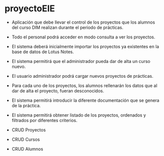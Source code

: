 # proyectoEIE

-	Aplicación que debe llevar el control de los proyectos que los alumnos del curso DIM realizan durante el periodo de prácticas.
-	Todo el personal podrá acceder en modo consulta a ver los proyectos.
-	El sistema deberá inicialmente importar los proyectos ya existentes en la base de datos de Lotus Notes.
-	El sistema permitirá que el administrador pueda dar de alta un curso nuevo.
-	El usuario administrador podrá cargar nuevos proyectos de prácticas.
-	Para cada uno de los proyectos, los alumnos rellenarán los datos que al dar de alta el proyecto, fueran desconocidos. 
-	El sistema permitirá introducir la diferente documentación que se genera de la práctica.
-	El sistema permitirá obtener listado de los proyectos, ordenados y filtrados por diferentes criterios.
-	CRUD Proyectos

-	CRUD Cursos

-	CRUD Alumnos
	
